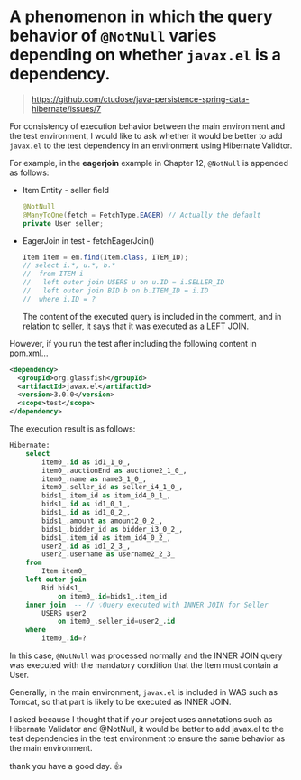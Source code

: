 # A phenomenon in which the query behavior of `@NotNull` varies depending on whether `javax.el` is a dependency.

> https://github.com/ctudose/java-persistence-spring-data-hibernate/issues/7

For consistency of execution behavior between the main environment and the test environment, I would like to ask whether it would be better to add `javax.el` to the test dependency in an environment using Hibernate Validtor.

For example, in the **eagerjoin** example in Chapter 12, `@NotNull` is appended as follows:

* Item Entity - seller field

  ```java
  @NotNull
  @ManyToOne(fetch = FetchType.EAGER) // Actually the default
  private User seller;
  ```

* EagerJoin in test - fetchEagerJoin()

  ```java
  Item item = em.find(Item.class, ITEM_ID);
  // select i.*, u.*, b.*
  //  from ITEM i
  //   left outer join USERS u on u.ID = i.SELLER_ID
  //   left outer join BID b on b.ITEM_ID = i.ID
  //  where i.ID = ?
  ```

  The content of the executed query is included in the comment, and in relation to seller, it says that it was executed as a LEFT JOIN.



However, if you run the test after including the following content in pom.xml...

```xml
<dependency>
  <groupId>org.glassfish</groupId>
  <artifactId>javax.el</artifactId>
  <version>3.0.0</version>
  <scope>test</scope>
</dependency>
```

The execution result is as follows:

```sql
Hibernate: 
    select
        item0_.id as id1_1_0_,
        item0_.auctionEnd as auctione2_1_0_,
        item0_.name as name3_1_0_,
        item0_.seller_id as seller_i4_1_0_,
        bids1_.item_id as item_id4_0_1_,
        bids1_.id as id1_0_1_,
        bids1_.id as id1_0_2_,
        bids1_.amount as amount2_0_2_,
        bids1_.bidder_id as bidder_i3_0_2_,
        bids1_.item_id as item_id4_0_2_,
        user2_.id as id1_2_3_,
        user2_.username as username2_2_3_ 
    from
        Item item0_ 
    left outer join
        Bid bids1_ 
            on item0_.id=bids1_.item_id 
    inner join  -- // 💡Query executed with INNER JOIN for Seller
        USERS user2_ 
            on item0_.seller_id=user2_.id 
    where
        item0_.id=?
```

In this case, `@NotNull` was processed normally and the INNER JOIN query was executed with the mandatory condition that the Item must contain a User.

Generally, in the main environment, `javax.el` is included in WAS such as Tomcat, so that part is likely to be executed as INNER JOIN.

I asked because I thought that if your project uses annotations such as Hibernate Validator and @NotNull, it would be better to add javax.el to the test dependencies in the test environment to ensure the same behavior as the main environment.

thank you have a good day. 👍

